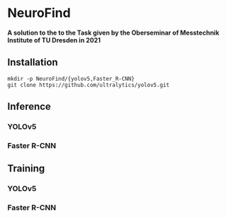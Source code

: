 # NeuroFind
**A solution to the to the Task given by the Oberseminar of Messtechnik Institute of TU Dresden in 2021**

## Installation
```
mkdir -p NeuroFind/{yolov5,Faster_R-CNN}
git clone https://github.com/ultralytics/yolov5.git

```

## Inference
### YOLOv5
### Faster R-CNN

## Training
### YOLOv5
### Faster R-CNN

